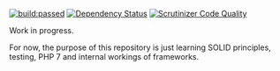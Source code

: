 <a href="https://travis-ci.org/ambitia/ambitia"><img src="https://travis-ci.org/ambitia/ambitia.svg" alt="build:passed" /></a>
[![Dependency Status](https://www.versioneye.com/user/projects/58346f2ae7cea00039353b5b/badge.svg?style=flat-square)](https://www.versioneye.com/user/projects/58346f2ae7cea00039353b5b)
[![Scrutinizer Code Quality](https://scrutinizer-ci.com/g/ambitia/ambitia/badges/quality-score.png?b=master)](https://scrutinizer-ci.com/g/ambitia/ambitia/?branch=master)

Work in progress.

For now, the purpose of this repository is just learning SOLID principles, testing, PHP 7 and internal workings of frameworks.
